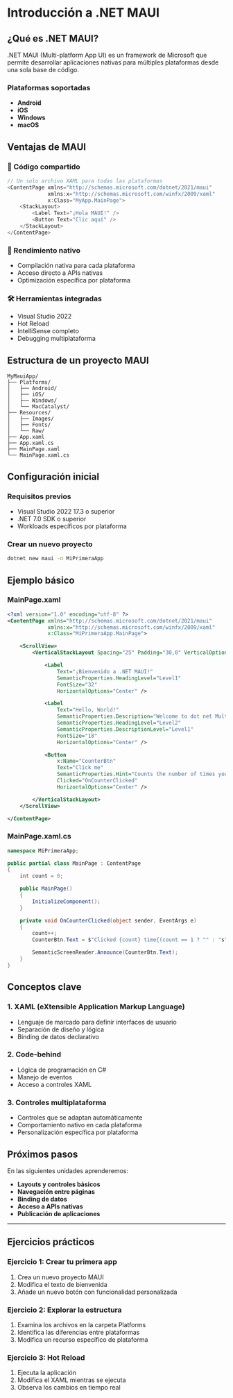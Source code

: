 # Introducción a .NET MAUI

## ¿Qué es .NET MAUI?

.NET MAUI (Multi-platform App UI) es un framework de Microsoft que permite desarrollar aplicaciones nativas para múltiples plataformas desde una sola base de código.

### Plataformas soportadas
- **Android**
- **iOS** 
- **Windows**
- **macOS**

## Ventajas de MAUI

### 🔄 Código compartido
```csharp
// Un solo archivo XAML para todas las plataformas
<ContentPage xmlns="http://schemas.microsoft.com/dotnet/2021/maui"
             xmlns:x="http://schemas.microsoft.com/winfx/2009/xaml"
             x:Class="MyApp.MainPage">
    <StackLayout>
        <Label Text="¡Hola MAUI!" />
        <Button Text="Clic aquí" />
    </StackLayout>
</ContentPage>
```

### 🚀 Rendimiento nativo
- Compilación nativa para cada plataforma
- Acceso directo a APIs nativas
- Optimización específica por plataforma

### 🛠️ Herramientas integradas
- Visual Studio 2022
- Hot Reload
- IntelliSense completo
- Debugging multiplataforma

## Estructura de un proyecto MAUI

```
MyMauiApp/
├── Platforms/
│   ├── Android/
│   ├── iOS/
│   ├── Windows/
│   └── MacCatalyst/
├── Resources/
│   ├── Images/
│   ├── Fonts/
│   └── Raw/
├── App.xaml
├── App.xaml.cs
├── MainPage.xaml
└── MainPage.xaml.cs
```

## Configuración inicial

### Requisitos previos
- Visual Studio 2022 17.3 o superior
- .NET 7.0 SDK o superior
- Workloads específicos por plataforma

### Crear un nuevo proyecto
```bash
dotnet new maui -n MiPrimeraApp
```

## Ejemplo básico

### MainPage.xaml
```xml
<?xml version="1.0" encoding="utf-8" ?>
<ContentPage xmlns="http://schemas.microsoft.com/dotnet/2021/maui"
             xmlns:x="http://schemas.microsoft.com/winfx/2009/xaml"
             x:Class="MiPrimeraApp.MainPage">

    <ScrollView>
        <VerticalStackLayout Spacing="25" Padding="30,0" VerticalOptions="Center">

            <Label 
                Text="¡Bienvenido a .NET MAUI!"
                SemanticProperties.HeadingLevel="Level1"
                FontSize="32"
                HorizontalOptions="Center" />

            <Label 
                Text="Hello, World!"
                SemanticProperties.Description="Welcome to dot net Multi platform App U I"
                SemanticProperties.HeadingLevel="Level2"
                SemanticProperties.DescriptionLevel="Level1"
                FontSize="18"
                HorizontalOptions="Center" />

            <Button 
                x:Name="CounterBtn"
                Text="Click me"
                SemanticProperties.Hint="Counts the number of times you click"
                Clicked="OnCounterClicked"
                HorizontalOptions="Center" />

        </VerticalStackLayout>
    </ScrollView>

</ContentPage>
```

### MainPage.xaml.cs
```csharp
namespace MiPrimeraApp;

public partial class MainPage : ContentPage
{
    int count = 0;

    public MainPage()
    {
        InitializeComponent();
    }

    private void OnCounterClicked(object sender, EventArgs e)
    {
        count++;
        CounterBtn.Text = $"Clicked {count} time{(count == 1 ? "" : "s")}";

        SemanticScreenReader.Announce(CounterBtn.Text);
    }
}
```

## Conceptos clave

### 1. **XAML (eXtensible Application Markup Language)**
- Lenguaje de marcado para definir interfaces de usuario
- Separación de diseño y lógica
- Binding de datos declarativo

### 2. **Code-behind**
- Lógica de programación en C#
- Manejo de eventos
- Acceso a controles XAML

### 3. **Controles multiplataforma**
- Controles que se adaptan automáticamente
- Comportamiento nativo en cada plataforma
- Personalización específica por plataforma

## Próximos pasos

En las siguientes unidades aprenderemos:
- **Layouts y controles básicos**
- **Navegación entre páginas**
- **Binding de datos**
- **Acceso a APIs nativas**
- **Publicación de aplicaciones**

---

## Ejercicios prácticos

### Ejercicio 1: Crear tu primera app
1. Crea un nuevo proyecto MAUI
2. Modifica el texto de bienvenida
3. Añade un nuevo botón con funcionalidad personalizada

### Ejercicio 2: Explorar la estructura
1. Examina los archivos en la carpeta Platforms
2. Identifica las diferencias entre plataformas
3. Modifica un recurso específico de plataforma

### Ejercicio 3: Hot Reload
1. Ejecuta la aplicación
2. Modifica el XAML mientras se ejecuta
3. Observa los cambios en tiempo real
